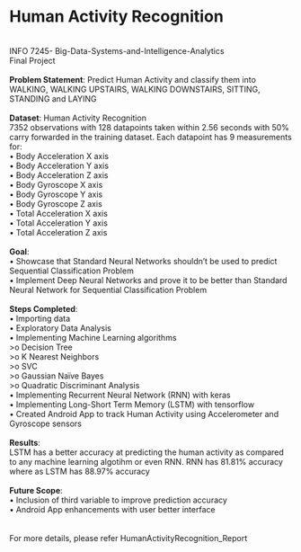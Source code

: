 # Human Activity Recognition
<br />
INFO 7245- Big-Data-Systems-and-Intelligence-Analytics <br />
Final Project <br />
<br />
<b>Problem Statement</b>: Predict Human Activity and classify them into WALKING, WALKING UPSTAIRS, WALKING DOWNSTAIRS, SITTING, STANDING and LAYING </br  >
</br  >
<b>Dataset</b>: Human Activity Recognition </br  >
7352 observations with 128 datapoints taken within 2.56 seconds with 50% carry forwarded in the training dataset. Each datapoint has 9 measurements for:</br  >
•	Body Acceleration X axis </br  >
•	Body Acceleration Y axis </br  >
•	Body Acceleration Z axis </br  >
•	Body Gyroscope X axis </br  >
•	Body Gyroscope Y axis </br  >
•	Body Gyroscope Z axis </br  >
•	Total Acceleration X axis </br  >
•	Total Acceleration Y axis </br  >
•	Total Acceleration Z axis </br  >
 </br  >
<b>Goal</b>: </br  >
•	Showcase that Standard Neural Networks shouldn’t be used to predict Sequential Classification Problem </br  >
•	Implement Deep Neural Networks and prove it to be better than Standard Neural Network for Sequential Classification Problem </br  >
 </br  >
<b>Steps Completed</b>: </br  >
•	Importing data </br  >
•	Exploratory Data Analysis </br  >
•	Implementing Machine Learning algorithms </br  >
 >o	Decision Tree </br  >
 >o	K Nearest Neighbors </br  >
 >o	SVC </br  >
 >o	Gaussian Naïve Bayes </br  >
 >o	Quadratic Discriminant Analysis </br  >
•	Implementing Recurrent Neural Network (RNN) with keras</br  >
•	Implementing Long-Short Term Memory (LSTM) with tensorflow</br  >
•	Created Android App to track Human Activity using Accelerometer and Gyroscope sensors</br  >
 </br  >
<b>Results</b>: </br  >
LSTM has a better accuracy at predicting the human activity as compared to any machine learning algotihm or even RNN. RNN has 81.81% accuracy where as LSTM has 88.97% accuracy</br  >
 </br  >
<b>Future Scope</b>: </br  >
•	Inclusion of third variable to improve prediction accuracy </br>
•	Android App enhancements with user better interface </br>
</br>
</br>
For more details, please refer HumanActivityRecognition_Report</br>

